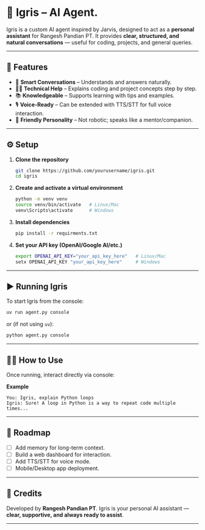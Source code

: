 # 🖤 Igris – AI Agent.

Igris is a custom AI agent inspired by Jarvis, designed to act as a **personal assistant** for Rangesh Pandian PT.
It provides **clear, structured, and natural conversations** — useful for coding, projects, and general queries.

---

## 🚀 Features

* 🧠 **Smart Conversations** – Understands and answers naturally.
* 👨‍💻 **Technical Help** – Explains coding and project concepts step by step.
* 📚 **Knowledgeable** – Supports learning with tips and examples.
* 🎙️ **Voice-Ready** – Can be extended with TTS/STT for full voice interaction.
* 🤝 **Friendly Personality** – Not robotic; speaks like a mentor/companion.

---

## ⚙️ Setup

1. **Clone the repository**

   ```bash
   git clone https://github.com/yourusername/igris.git
   cd igris
   ```

2. **Create and activate a virtual environment**

   ```bash
   python -m venv venv
   source venv/bin/activate   # Linux/Mac
   venv\Scripts\activate      # Windows
   ```

3. **Install dependencies**

   ```bash
   pip install -r requirments.txt
   ```

4. **Set your API key (OpenAI/Google AI/etc.)**

   ```bash
   export OPENAI_API_KEY="your_api_key_here"   # Linux/Mac
   setx OPENAI_API_KEY "your_api_key_here"     # Windows
   ```

---

## ▶️ Running Igris

To start Igris from the console:

```bash
uv run agent.py console
```

or (if not using `uv`):

```bash
python agent.py console

```

---

## 🧑‍💻 How to Use

Once running, interact directly via console:

**Example**

```
You: Igris, explain Python loops
Igris: Sure! A loop in Python is a way to repeat code multiple times...
```

---

## 📌 Roadmap

* [ ] Add memory for long-term context.
* [ ] Build a web dashboard for interaction.
* [ ] Add TTS/STT for voice mode.
* [ ] Mobile/Desktop app deployment.

---

## 🖤 Credits

Developed by **Rangesh Pandian PT**.
Igris is your personal AI assistant — **clear, supportive, and always ready to assist**.

---
